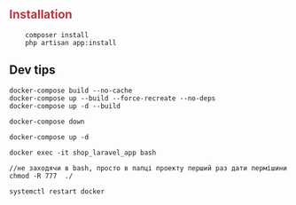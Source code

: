 ## <h2 style="color:#ba363f">Installation</h2>
``` 
    composer install
    php artisan app:install
```

## Dev tips
```
docker-compose build --no-cache
docker-compose up --build --force-recreate --no-deps
docker-compose up -d --build

docker-compose down

docker-compose up -d

docker exec -it shop_laravel_app bash

//не заходячи в bash, просто в папці проекту перший раз дати пермішини
chmod -R 777  ./

systemctl restart docker
```
